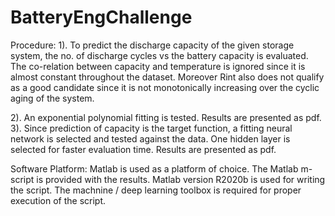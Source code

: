 # BatteryEngChallenge

Procedure:
1). To predict the discharge capacity of the given storage system, the no. of discharge cycles vs the battery capacity is evaluated. The co-relation between capacity and temperature is ignored since it is almost constant throughout the dataset.
Moreover Rint also does not qualify as a good candidate since it is not monotonically increasing over the cyclic aging of the system.

2). An exponential polynomial fitting is tested. Results are presented as pdf.
3). Since prediction of capacity is the target function, a fitting neural network is selected and tested against the data. One hidden layer is selected for faster evaluation time. Results are presented as pdf.

Software Platform:
Matlab is used as a platform of choice. The Matlab m-script is provided with the results. Matlab version R2020b is used for writing the script. The machnine / deep learning toolbox is required for proper execution of the script.
